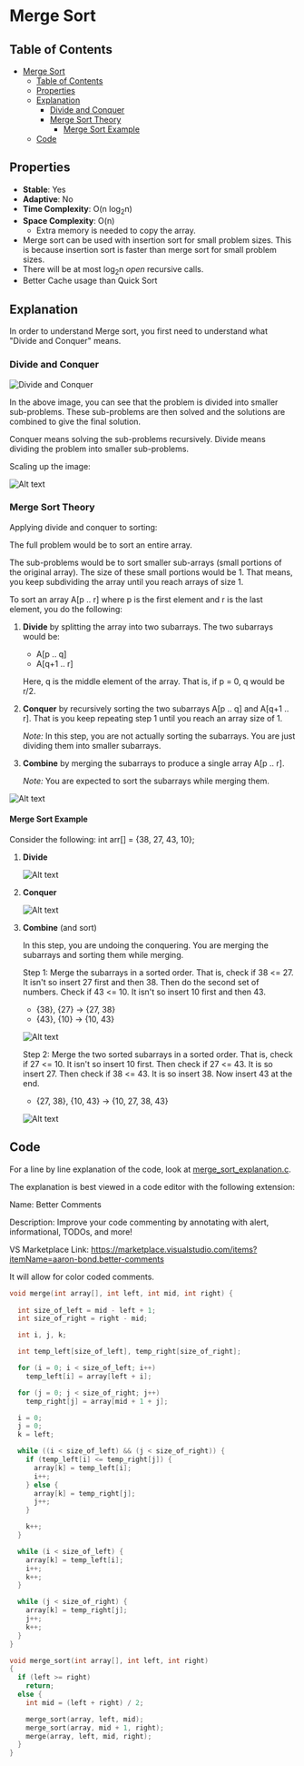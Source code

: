 # Merge Sort

## Table of Contents

- [Merge Sort](#merge-sort)
  - [Table of Contents](#table-of-contents)
  - [Properties](#properties)
  - [Explanation](#explanation)
    - [Divide and Conquer](#divide-and-conquer)
    - [Merge Sort Theory](#merge-sort-theory)
      - [Merge Sort Example](#merge-sort-example)
  - [Code](#code)

## Properties

- **Stable**: Yes
- **Adaptive**: No
- **Time Complexity**: O(n log<sub>2</sub>n)
- **Space Complexity**: O(n)
  - Extra memory is needed to copy the array.
- Merge sort can be used with insertion sort for small problem sizes. This is because insertion sort is faster than merge sort for small problem sizes.
- There will be at most log<sub>2</sub>n *open* recursive calls.
- Better Cache usage than Quick Sort

## Explanation

In order to understand Merge sort, you first need to understand what "Divide and Conquer" means.

### Divide and Conquer

![Divide and Conquer](images/dc.png)

In the above image, you can see that the problem is divided into smaller sub-problems. These sub-problems are then solved and the solutions are combined to give the final solution.

Conquer means solving the sub-problems recursively. Divide means dividing the problem into smaller sub-problems.

Scaling up the image:

![Alt text](images/dc_scaled.png)

### Merge Sort Theory

Applying divide and conquer to sorting:

The full problem would be to sort an entire array.

The sub-problems would be to sort smaller sub-arrays (small portions of the original array). The size of these small portions would be 1. That means, you keep subdividing the array until you reach arrays of size 1.

To sort an array A[p .. r] where p is the first element and r is the last element, you do the following:

1. **Divide** by splitting the array into two subarrays. The two subarrays would be:
    - A[p .. q]
    - A[q+1 .. r]
  
   Here, q is the middle element of the array.
   That is, if p = 0, q would be r/2.

2. **Conquer** by recursively sorting the two subarrays A[p .. q] and A[q+1 .. r]. That is you keep repeating step 1 until you reach an array size of 1.

   *Note:* In this step, you are not actually sorting the subarrays. You are just dividing them into smaller subarrays.

3. **Combine** by merging the subarrays to produce a single array A[p .. r].

   *Note:* You are expected to sort the subarrays while merging them.

![Alt text](images/ms_1.png)

#### Merge Sort Example

Consider the following:
int arr[] = {38, 27, 43, 10};

1. **Divide**

    ![Alt text](images/ms_step1.png)

2. **Conquer**

    ![Alt text](images/ms_step2.png)

3. **Combine** (and sort)

    In this step, you are undoing the conquering. You are merging the subarrays and sorting them while merging.

    Step 1: Merge the subarrays in a sorted order. That is, check if 38 <= 27. It isn't so insert 27 first and then 38. Then do the second set of numbers. Check if 43 <= 10. It isn't so insert 10 first and then 43.
    - {38}, {27} -> {27, 38}
    - {43}, {10} -> {10, 43}
  
    ![Alt text](images/ms_step3.png)

    Step 2: Merge the two sorted subarrays in a sorted order. That is, check if 27 <= 10. It isn't so insert 10 first. Then check if 27 <= 43. It is so insert 27. Then check if 38 <= 43. It is so insert 38. Now insert 43 at the end.
    - {27, 38}, {10, 43} -> {10, 27, 38, 43}
  
    ![Alt text](images/ms_step4.png)

## Code

For a line by line explanation of the code, look at [merge_sort_explanation.c](merge_sort_explanation.c).

The explanation is best viewed in a code editor with the following extension:

Name: Better Comments

Description: Improve your code commenting by annotating with alert, informational, TODOs, and more!

VS Marketplace Link: <https://marketplace.visualstudio.com/items?itemName=aaron-bond.better-comments>

It will allow for color coded comments.

```c
void merge(int array[], int left, int mid, int right) {
  
  int size_of_left = mid - left + 1;
  int size_of_right = right - mid;

  int i, j, k; 

  int temp_left[size_of_left], temp_right[size_of_right]; 

  for (i = 0; i < size_of_left; i++)
    temp_left[i] = array[left + i];

  for (j = 0; j < size_of_right; j++)
    temp_right[j] = array[mid + 1 + j];

  i = 0;
  j = 0;
  k = left;

  while ((i < size_of_left) && (j < size_of_right)) {
    if (temp_left[i] <= temp_right[j]) {
      array[k] = temp_left[i];
      i++;
    } else {
      array[k] = temp_right[j];
      j++;
    }

    k++;
  }

  while (i < size_of_left) {
    array[k] = temp_left[i];
    i++;
    k++;
  }

  while (j < size_of_right) {
    array[k] = temp_right[j];
    j++;
    k++;
  }
}

void merge_sort(int array[], int left, int right) 
{
  if (left >= right) 
    return;
  else {
    int mid = (left + right) / 2; 

    merge_sort(array, left, mid);    
    merge_sort(array, mid + 1, right);
    merge(array, left, mid, right); 
  }
}

```
